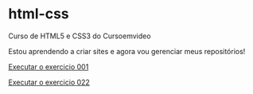 # html-css
 Curso de HTML5 e CSS3 do Cursoemvideo

 Estou aprendendo a criar sites e agora vou gerenciar meus repositórios!

<a href="https://josehenriquedasilva.github.io/html-css/exercicios/ex001/index.html">Executar o exercicio 001</a>

<a href="https://josehenriquedasilva.github.io/html-css/exercicios/ex022/">Executar o exercicio 022</a>
